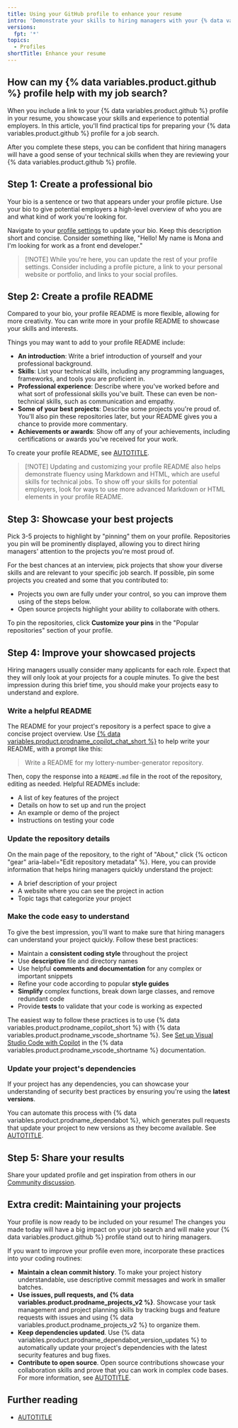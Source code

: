 ```yaml
---
title: Using your GitHub profile to enhance your resume
intro: 'Demonstrate your skills to hiring managers with your {% data variables.product.github %} profile.'
versions:
  fpt: '*'
topics:
  - Profiles
shortTitle: Enhance your resume
---
```


## How can my {% data variables.product.github %} profile help with my job search?

When you include a link to your {% data variables.product.github %} profile in your resume, you showcase your skills and experience to potential employers. In this article, you'll find practical tips for preparing your {% data variables.product.github %} profile for a job search.

After you complete these steps, you can be confident that hiring managers will have a good sense of your technical skills when they are reviewing your {% data variables.product.github %} profile.

## Step 1: Create a professional bio

Your bio is a sentence or two that appears under your profile picture. Use your bio to give potential employers a high-level overview of who you are and what kind of work you're looking for.

Navigate to your [profile settings](https://github.com/settings/profile) to update your bio. Keep this description short and concise. Consider something like, "Hello! My name is Mona and I'm looking for work as a front end developer."

> [!NOTE] While you're here, you can update the rest of your profile settings. Consider including a profile picture, a link to your personal website or portfolio, and links to your social profiles.

## Step 2: Create a profile README

Compared to your bio, your profile README is more flexible, allowing for more creativity. You can write more in your profile README to showcase your skills and interests.

Things you may want to add to your profile README include:

* **An introduction**: Write a brief introduction of yourself and your professional background.
* **Skills**: List your technical skills, including any programming languages, frameworks, and tools you are proficient in.
* **Professional experience**: Describe where you've worked before and what sort of professional skills you've built. These can even be non-technical skills, such as communication and empathy.
* **Some of your best projects**: Describe some projects you're proud of. You'll also pin these repositories later, but your README gives you a chance to provide more commentary.
* **Achievements or awards**: Show off any of your achievements, including certifications or awards you've received for your work.

To create your profile README, see [AUTOTITLE](/account-and-profile/setting-up-and-managing-your-github-profile/customizing-your-profile/managing-your-profile-readme#adding-a-profile-readme).

> [!NOTE] Updating and customizing your profile README also helps demonstrate fluency using Markdown and HTML, which are useful skills for technical jobs. To show off your skills for potential employers, look for ways to use more advanced Markdown or HTML elements in your profile README.

## Step 3: Showcase your best projects

Pick 3-5 projects to highlight by "pinning" them on your profile. Repositories you pin will be prominently displayed, allowing you to direct hiring managers' attention to the projects you're most proud of.

For the best chances at an interview, pick projects that show your diverse skills and are relevant to your specific job search. If possible, pin some projects you created and some that you contributed to:

* Projects you own are fully under your control, so you can improve them using of the steps below.
* Open source projects highlight your ability to collaborate with others.

To pin the repositories, click **Customize your pins** in the "Popular repositories" section of your profile.

## Step 4: Improve your showcased projects

Hiring managers usually consider many applicants for each role. Expect that they will only look at your projects for a couple minutes. To give the best impression during this brief time, you should make your projects easy to understand and explore.

### Write a helpful README

The README for your project's repository is a perfect space to give a concise project overview. Use [{% data variables.product.prodname_copilot_chat_short %}](https://github.com/copilot) to help write your README, with a prompt like this:

>Write a README for my lottery-number-generator repository.

Then, copy the response into a `README.md` file in the root of the repository, editing as needed. Helpful READMEs include:

* A list of key features of the project
* Details on how to set up and run the project
* An example or demo of the project
* Instructions on testing your code

### Update the repository details

On the main page of the repository, to the right of "About," click {% octicon "gear" aria-label="Edit repository metadata" %}. Here, you can provide information that helps hiring managers quickly understand the project:
* A brief description of your project
* A website where you can see the project in action
* Topic tags that categorize your project

### Make the code easy to understand

To give the best impression, you'll want to make sure that hiring managers can understand your project quickly. Follow these best practices:

* Maintain a **consistent coding style** throughout the project
* Use **descriptive** file and directory names
* Use helpful **comments and documentation** for any complex or important snippets
* Refine your code according to popular **style guides**
* **Simplify** complex functions, break down large classes, and remove redundant code
* Provide **tests** to validate that your code is working as expected

The easiest way to follow these practices is to use {% data variables.product.prodname_copilot_short %} with {% data variables.product.prodname_vscode_shortname %}. See [Set up Visual Studio Code with Copilot](https://code.visualstudio.com/docs/copilot/setup-simplified) in the {% data variables.product.prodname_vscode_shortname %} documentation.

### Update your project's dependencies

If your project has any dependencies, you can showcase your understanding of security best practices by ensuring you're using the **latest versions**.

You can automate this process with {% data variables.product.prodname_dependabot %}, which generates pull requests that update your project to new versions as they become available. See [AUTOTITLE](/code-security/getting-started/dependabot-quickstart-guide).

## Step 5: Share your results

Share your updated profile and get inspiration from others in our [Community discussion](https://github.com/orgs/community/discussions/150827).

## Extra credit: Maintaining your projects

Your profile is now ready to be included on your resume! The changes you made today will have a big impact on your job search and will make your {% data variables.product.github %} profile stand out to hiring managers.

If you want to improve your profile even more, incorporate these practices into your coding routines:

* **Maintain a clean commit history**. To make your project history understandable, use descriptive commit messages and work in smaller batches.
* **Use issues, pull requests, and {% data variables.product.prodname_projects_v2 %}**. Showcase your task management and project planning skills by tracking bugs and feature requests with issues and using {% data variables.product.prodname_projects_v2 %} to organize them.
* **Keep dependencies updated**. Use {% data variables.product.prodname_dependabot_version_updates %} to automatically update your project's dependencies with the latest security features and bug fixes.
* **Contribute to open source**. Open source contributions showcase your collaboration skills and prove that you can work in complex code bases. For more information, see [AUTOTITLE](/get-started/exploring-projects-on-github/finding-ways-to-contribute-to-open-source-on-github).

## Further reading

* [AUTOTITLE](/copilot/example-prompts-for-github-copilot-chat/refactoring-code/improving-code-readability-and-maintainability)
